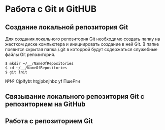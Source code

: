 # Работа с Git и GitHUB
## Создание локальной репозитория Git

Для создания локального репозитория Git необходимо создать папку на жестком диске компьютера и инициировать создание в ней Git. В папке появится скрытая папка /.git в которрой будут содержаться служебные файлы Git репозитория.
```
$ mkdir ~/__/NameOfRepositories
$ cd ~/__/NameOfRepositories
$ git init
```

№№ Cjplfybt htgjpbnjhbz yf ПшеРги
## Связывание локального репозитория Git с репозиторием на GitHub
## Работа с репозиторием Git